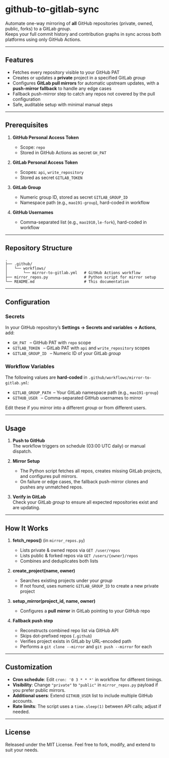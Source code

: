 # github-to-gitlab-sync

Automate one-way mirroring of **all** GitHub repositories (private, owned, public, forks) to a GitLab *group*.  
Keeps your full commit history and contribution graphs in sync across both platforms using only GitHub Actions.

***

## Features

- Fetches every repository visible to your GitHub PAT  
- Creates or updates a **private** project in a specified GitLab *group*  
- Configures **GitLab pull mirrors** for automatic upstream updates, with a **push-mirror fallback** to handle any edge cases  
- Fallback push-mirror step to catch any repos not covered by the pull configuration  
- Safe, auditable setup with minimal manual steps  

***

## Prerequisites

1. **GitHub Personal Access Token**  
   - Scope: `repo`  
   - Stored in GitHub Actions as secret `GH_PAT`  

2. **GitLab Personal Access Token**  
   - Scopes: `api`, `write_repository`  
   - Stored as secret `GITLAB_TOKEN`  

3. **GitLab Group**  
   - Numeric group ID, stored as secret `GITLAB_GROUP_ID`  
   - Namespace path (e.g., `mao191-group`), hard-coded in workflow  

4. **GitHub Usernames**  
   - Comma-separated list (e.g., `mao1910,le-fork`), hard-coded in workflow  

***

## Repository Structure

```text
.
├── .github/
│   └── workflows/
│       └── mirror-to-gitlab.yml   # GitHub Actions workflow
├── mirror_repos.py                # Python script for mirror setup
└── README.md                      # This documentation
```

***

## Configuration

### Secrets

In your GitHub repository’s **Settings → Secrets and variables → Actions**, add:

- `GH_PAT`           – GitHub PAT with `repo` scope  
- `GITLAB_TOKEN`     – GitLab PAT with `api` and `write_repository` scopes  
- `GITLAB_GROUP_ID`  – Numeric ID of your GitLab *group*  

### Workflow Variables

The following values are **hard-coded** in `.github/workflows/mirror-to-gitlab.yml`:

- `GITLAB_GROUP_PATH` – Your GitLab namespace path (e.g., `mao191-group`)  
- `GITHUB_USER`       – Comma-separated GitHub usernames to mirror  

Edit these if you mirror into a different *group* or from different users.

***

## Usage

1. **Push to GitHub**  
   The workflow triggers on schedule (03:00 UTC daily) or manual dispatch.  

2. **Mirror Setup**  
   - The Python script fetches all repos, creates missing GitLab projects, and configures pull mirrors.  
   - On failure or edge cases, the fallback push-mirror clones and pushes any unmatched repos.

3. **Verify in GitLab**  
   Check your GitLab *group* to ensure all expected repositories exist and are updating.

***

## How It Works

1. **fetch_repos()** (in `mirror_repos.py`)  
   - Lists private & owned repos via `GET /user/repos`  
   - Lists public & forked repos via `GET /users/{owner}/repos`  
   - Combines and deduplicates both lists  

2. **create_project(name, owner)**  
   - Searches existing projects under your *group*  
   - If not found, uses numeric `GITLAB_GROUP_ID` to create a new private project  

3. **setup_mirror(project_id, name, owner)**  
   - Configures a **pull mirror** in GitLab pointing to your GitHub repo  

4. **Fallback push step**  
   - Reconstructs combined repo list via GitHub API  
   - Skips dot-prefixed repos (`.github`)  
   - Verifies project exists in GitLab by URL-encoded path  
   - Performs a `git clone --mirror` and `git push --mirror` for each  

***

## Customization

- **Cron schedule**: Edit `cron: '0 3 * * *'` in workflow for different timings.  
- **Visibility**: Change `"private"` to `"public"` in `mirror_repos.py` payload if you prefer public mirrors.  
- **Additional users**: Extend `GITHUB_USER` list to include multiple GitHub accounts.  
- **Rate limits**: The script uses a `time.sleep(1)` between API calls; adjust if needed.  

***

## License

Released under the MIT License. Feel free to fork, modify, and extend to suit your needs.
